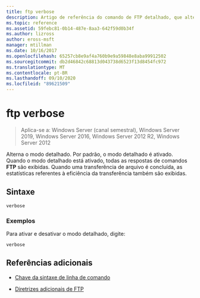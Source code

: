 ```yaml
---
title: ftp verbose
description: Artigo de referência do comando de FTP detalhado, que alterna o modo detalhado.
ms.topic: reference
ms.assetid: 59febc81-0b14-487e-8aa3-642f59d0b34f
ms.author: lizross
author: eross-msft
manager: mtillman
ms.date: 10/16/2017
ms.openlocfilehash: 65257cb8e9af4a760b9e9a59848e8aba99912502
ms.sourcegitcommit: db2d46842c68813d043738d6523f13d8454fc972
ms.translationtype: MT
ms.contentlocale: pt-BR
ms.lasthandoff: 09/10/2020
ms.locfileid: "89621509"
---
```

# <a name="ftp-verbose"></a>ftp verbose

> Aplica-se a: Windows Server (canal semestral), Windows Server 2019, Windows Server 2016, Windows Server 2012 R2, Windows Server 2012

Alterna o modo detalhado. Por padrão, o modo detalhado é ativado. Quando o modo detalhado está ativado, todas as respostas de comandos **FTP** são exibidas. Quando uma transferência de arquivo é concluída, as estatísticas referentes à eficiência da transferência também são exibidas.

## <a name="syntax"></a>Sintaxe

```
verbose
```

### <a name="examples"></a>Exemplos

Para ativar e desativar o modo detalhado, digite:

```
verbose
```

## <a name="additional-references"></a>Referências adicionais

- [Chave da sintaxe de linha de comando](command-line-syntax-key.md)

- [Diretrizes adicionais de FTP](/previous-versions/orphan-topics/ws.10/cc756013(v=ws.10))
